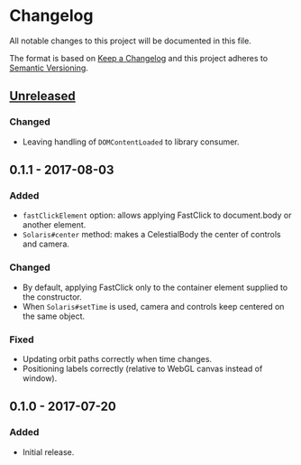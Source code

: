 # Changelog
All notable changes to this project will be documented in this file.

The format is based on [Keep a Changelog](http://keepachangelog.com/en/1.0.0/)
and this project adheres to [Semantic Versioning](http://semver.org/spec/v2.0.0.html).

## [Unreleased]
### Changed
- Leaving handling of `DOMContentLoaded` to library consumer.

## 0.1.1 - 2017-08-03
### Added
- `fastClickElement` option: allows applying FastClick to document.body or another element.
- `Solaris#center` method: makes a CelestialBody the center of controls and camera.

### Changed
- By default, applying FastClick only to the container element supplied to the constructor.
- When `Solaris#setTime` is used, camera and controls keep centered on the same object.

### Fixed
- Updating orbit paths correctly when time changes.
- Positioning labels correctly (relative to WebGL canvas instead of window).

## 0.1.0 - 2017-07-20
### Added
- Initial release.

[Unreleased]: https://github.com/skepticalimagination/solaris-js/compare/v0.1.1...HEAD
[0.1.1]: https://github.com/skepticalimagination/solaris-js/compare/v0.1.0...v0.1.1
